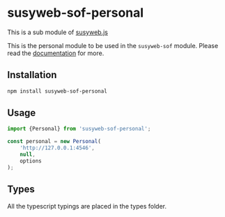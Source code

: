 # susyweb-sof-personal

This is a sub module of [susyweb.js][repo]

This is the personal module to be used in the `susyweb-sof` module.
Please read the [documentation][docs] for more.

## Installation

```bash
npm install susyweb-sof-personal
```

## Usage

```js
import {Personal} from 'susyweb-sof-personal';

const personal = new Personal(
    'http://127.0.0.1:4546',
    null,
    options
);
```

## Types 

All the typescript typings are placed in the types folder. 

[docs]: http://susywebjs.readthedocs.io/en/1.0/
[repo]: https://octonion.institute/susy-js/susyweb.js
